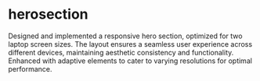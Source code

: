 # herosection
Designed and implemented a responsive hero section, optimized for two laptop screen sizes. The layout ensures a seamless user experience across different devices, maintaining aesthetic consistency and functionality. Enhanced with adaptive elements to cater to varying resolutions for optimal performance.
